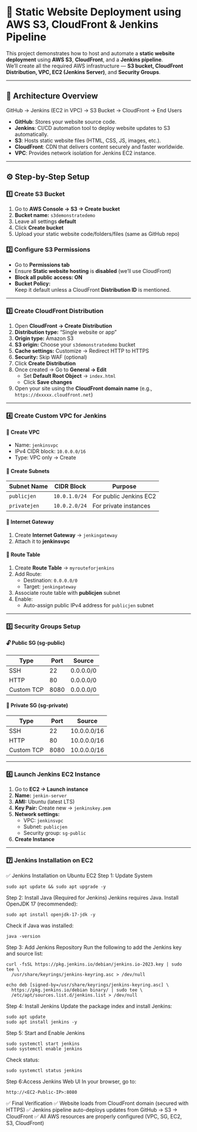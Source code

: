 # 🚀 Static Website Deployment using AWS S3, CloudFront & Jenkins Pipeline

This project demonstrates how to host and automate a **static website deployment** using **AWS S3**, **CloudFront**, and a **Jenkins pipeline**.  
We’ll create all the required AWS infrastructure — **S3 bucket, CloudFront Distribution, VPC, EC2 (Jenkins Server)**, and **Security Groups**.

---

## 🧱 Architecture Overview

GitHub → Jenkins (EC2 in VPC) → S3 Bucket → CloudFront → End Users

- **GitHub**: Stores your website source code.
- **Jenkins**: CI/CD automation tool to deploy website updates to S3 automatically.
- **S3**: Hosts static website files (HTML, CSS, JS, images, etc.).
- **CloudFront**: CDN that delivers content securely and faster worldwide.
- **VPC**: Provides network isolation for Jenkins EC2 instance.

---

## ⚙️ Step-by-Step Setup

### 1️⃣ Create S3 Bucket

1. Go to **AWS Console → S3 → Create bucket**
2. **Bucket name:** `s3demonstratedemo`
3. Leave all settings **default**
4. Click **Create bucket**
5. Upload your static website code/folders/files (same as GitHub repo)

### 2️⃣ Configure S3 Permissions

- Go to **Permissions tab**
- Ensure **Static website hosting** is **disabled** (we’ll use CloudFront)
- **Block all public access: ON**
- **Bucket Policy:**  
  Keep it default unless a CloudFront **Distribution ID** is mentioned.

---

### 3️⃣ Create CloudFront Distribution

1. Open **CloudFront → Create Distribution**
2. **Distribution type:** “Single website or app”
3. **Origin type:** Amazon S3
4. **S3 origin:** Choose your `s3demonstratedemo` bucket
5. **Cache settings:** Customize → Redirect HTTP to HTTPS
6. **Security:** Skip WAF (optional)
7. Click **Create Distribution**
8. Once created → Go to **General → Edit**
   - Set **Default Root Object** → `index.html`
   - Click **Save changes**
9. Open your site using the **CloudFront domain name** (e.g., `https://dxxxxx.cloudfront.net`)

---

### 4️⃣ Create Custom VPC for Jenkins

#### 🧩 Create VPC

- Name: `jenkinsvpc`
- IPv4 CIDR block: `10.0.0.0/16`
- Type: VPC only → Create

#### 🧩 Create Subnets

| Subnet Name | CIDR Block | Purpose |
|--------------|-------------|----------|
| `publicjen`  | `10.0.1.0/24` | For public Jenkins EC2 |
| `privatejen` | `10.0.2.0/24` | For private instances |

#### 🧩 Internet Gateway

1. Create **Internet Gateway** → `jenkingateway`
2. Attach it to **jenkinsvpc**

#### 🧩 Route Table

1. Create **Route Table** → `myrouteforjenkins`
2. Add Route:
   - Destination: `0.0.0.0/0`
   - Target: `jenkingateway`
3. Associate route table with **publicjen** subnet
4. Enable:
   - Auto-assign public IPv4 address for `publicjen` subnet

---

### 5️⃣ Security Groups Setup

#### 🔓 Public SG (sg-public)

| Type | Port | Source |
|------|------|--------|
| SSH | 22 | 0.0.0.0/0 |
| HTTP | 80 | 0.0.0.0/0 |
| Custom TCP | 8080 | 0.0.0.0/0 |

#### 🔐 Private SG (sg-private)

| Type | Port | Source |
|------|------|--------|
| SSH | 22 | 10.0.0.0/16 |
| HTTP | 80 | 10.0.0.0/16 |
| Custom TCP | 8080 | 10.0.0.0/16 |

---

### 6️⃣ Launch Jenkins EC2 Instance

1. Go to **EC2 → Launch instance**
2. **Name:** `jenkin-server`
3. **AMI:** Ubuntu (latest LTS)
4. **Key Pair:** Create new → `jenkinskey.pem`
5. **Network settings:**
   - VPC: `jenkinsvpc`
   - Subnet: `publicjen`
   - Security group: `sg-public`
6. **Create Instance**

---

### 7️⃣ Jenkins Installation on EC2
✅ Jenkins Installation on Ubuntu EC2
Step 1: Update System
```
sudo apt update && sudo apt upgrade -y
```
Step 2: Install Java (Required for Jenkins)
Jenkins requires Java. Install OpenJDK 17 (recommended):
```
sudo apt install openjdk-17-jdk -y
```
Check if Java was installed:
```
java -version
```
Step 3: Add Jenkins Repository
Run the following to add the Jenkins key and source list:
```
curl -fsSL https://pkg.jenkins.io/debian/jenkins.io-2023.key | sudo tee \
  /usr/share/keyrings/jenkins-keyring.asc > /dev/null
```
```
echo deb [signed-by=/usr/share/keyrings/jenkins-keyring.asc] \
  https://pkg.jenkins.io/debian binary/ | sudo tee \
  /etc/apt/sources.list.d/jenkins.list > /dev/null
```
Step 4: Install Jenkins
Update the package index and install Jenkins:
```
sudo apt update
sudo apt install jenkins -y
```
Step 5: Start and Enable Jenkins
```
sudo systemctl start jenkins
sudo systemctl enable jenkins
```

Check status:
```
sudo systemctl status jenkins
```
Step 6:Access Jenkins Web UI
In your browser, go to:
```
http://<EC2-Public-IP>:8080
```

✅ Final Verification
✅ Website loads from CloudFront domain (secured with HTTPS)
✅ Jenkins pipeline auto-deploys updates from GitHub → S3 → CloudFront
✅ All AWS resources are properly configured (VPC, SG, EC2, S3, CloudFront)
